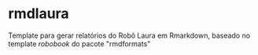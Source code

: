 # rmdlaura
Template para gerar relatórios do Robô Laura em Rmarkdown, baseado no template *robobook* do pacote "rmdformats"
